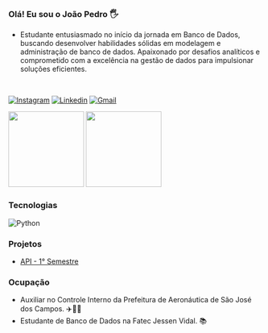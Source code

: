 ### Olá! Eu sou o João Pedro 🖐️
- Estudante entusiasmado no início da jornada em Banco de Dados, buscando desenvolver habilidades sólidas em modelagem e administração de banco de dados. Apaixonado por desafios analíticos e comprometido com a excelência na gestão de dados para impulsionar soluções eficientes. <br/>
<br/>

[![Instagram](https://img.shields.io/badge/Instagram-E4405F?style=for-the-badge&logo=instagram&logoColor=white)](https://www.instagram.com/jpbacm_/)
[![Linkedin](https://img.shields.io/badge/LinkedIn-0077B5?style=for-the-badge&logo=linkedin&logoColor=white)](https://www.linkedin.com/in/jo%C3%A3o-pedro-marcondes-563369181/)
[![Gmail](https://img.shields.io/badge/Gmail-D14836?style=for-the-badge&logo=gmail&logoColor=white)](mailto:marcondesjpb@gmail.com)



<div>
  <img src="https://github-readme-stats.vercel.app/api?username=BispoJPM&show_icons=true&theme=radical" height="150">
  <img src="https://github-readme-stats.vercel.app/api/top-langs/?username=BispoJPM&layout=compact&langs_count=16&theme=radical" height="150" />
</div>


### Tecnologias

![Python](https://img.shields.io/badge/Python-3776AB?style=for-the-badge&logo=python&logoColor=white)

### Projetos

- [API - 1° Semestre](https://github.com/Porygon-Users/API-Porygon)<br/>

### Ocupação

- Auxiliar no Controle Interno da Prefeitura de Aeronáutica de São José dos Campos. ✈️👨‍💼
- Estudante de Banco de Dados na Fatec Jessen Vidal. 📚


